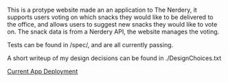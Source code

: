 This is a protype website made an an application to The Nerdery, it supports users voting on which snacks they would like to be delivered to the office, 
and allows users to suggest new snacks they would like to vote on. The snack data is from a Nerdery API, the website manages the voting. 

Tests can be found in /spec/, and are all currently passing. 

A short writeup of my design decisions can be found in ./DesignChoices.txt

[Current App Deployment](https://rq-snafoo.herokuapp.com/)